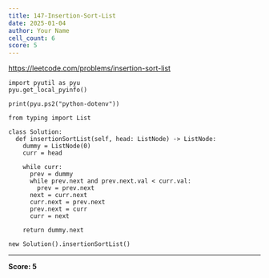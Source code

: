```yaml
---
title: 147-Insertion-Sort-List
date: 2025-01-04
author: Your Name
cell_count: 6
score: 5
---
```


https://leetcode.com/problems/insertion-sort-list


```
import pyutil as pyu
pyu.get_local_pyinfo()
```


```
print(pyu.ps2("python-dotenv"))
```


```
from typing import List
```


```
class Solution:
  def insertionSortList(self, head: ListNode) -> ListNode:
    dummy = ListNode(0)
    curr = head

    while curr:
      prev = dummy
      while prev.next and prev.next.val < curr.val:
        prev = prev.next
      next = curr.next
      curr.next = prev.next
      prev.next = curr
      curr = next

    return dummy.next
```


```
new Solution().insertionSortList()
```


---
**Score: 5**